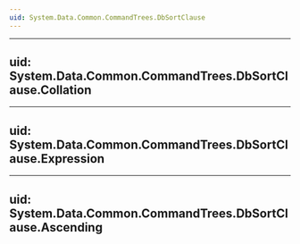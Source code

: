 ```yaml
---
uid: System.Data.Common.CommandTrees.DbSortClause
---
```


---
uid: System.Data.Common.CommandTrees.DbSortClause.Collation
---

---
uid: System.Data.Common.CommandTrees.DbSortClause.Expression
---

---
uid: System.Data.Common.CommandTrees.DbSortClause.Ascending
---
